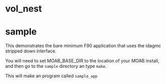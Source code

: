 vol_nest
========



sample
=======

This demonstrates the bare minimum F90 application that uses the idagmc stripped down interface.

You will need to set MOAB_BASE_DIR to the location of your MOAB install, and then go to the `sample` directory an type `make`.

This will make an program called `sample_app`


